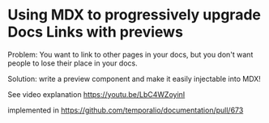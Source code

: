 # Using MDX to progressively upgrade Docs Links with previews

Problem: You want to link to other pages in your docs, but you don't want people to lose their place in your docs.

Solution: write a preview component and make it easily injectable into MDX!


See video explanation https://youtu.be/LbC4WZoyinI

implemented in https://github.com/temporalio/documentation/pull/673
